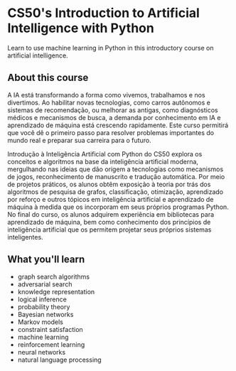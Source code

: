# CS50's Introduction to Artificial Intelligence with Python

Learn to use machine learning in Python in this introductory course on artificial intelligence.


## About this course

A IA está transformando a forma como vivemos, trabalhamos e nos divertimos. Ao habilitar novas tecnologias, como carros autônomos e sistemas de recomendação, ou melhorar as antigas, como diagnósticos médicos e mecanismos de busca, a demanda por conhecimento em IA e aprendizado de máquina está crescendo rapidamente. Este curso permitirá que você dê o primeiro passo para resolver problemas importantes do mundo real e preparar sua carreira para o futuro.

Introdução à Inteligência Artificial com Python do CS50 explora os conceitos e algoritmos na base da inteligência artificial moderna, mergulhando nas ideias que dão origem a tecnologias como mecanismos de jogos, reconhecimento de manuscrito e tradução automática. Por meio de projetos práticos, os alunos obtêm exposição à teoria por trás dos algoritmos de pesquisa de grafos, classificação, otimização, aprendizado por reforço e outros tópicos em inteligência artificial e aprendizado de máquina à medida que os incorporam em seus próprios programas Python. No final do curso, os alunos adquirem experiência em bibliotecas para aprendizado de máquina, bem como conhecimento dos princípios de inteligência artificial que os permitem projetar seus próprios sistemas inteligentes.

## What you'll learn

- graph search algorithms
- adversarial search
- knowledge representation
- logical inference
- probability theory
- Bayesian networks
- Markov models
- constraint satisfaction
- machine learning
- reinforcement learning
- neural networks
- natural language processing

